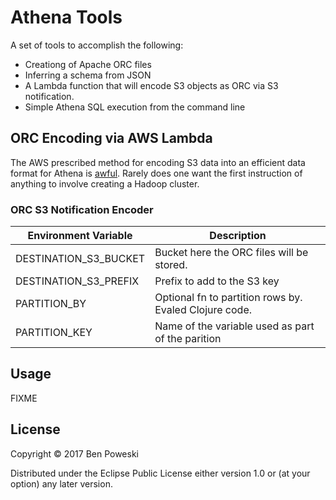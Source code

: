 # Athena Tools

A set of tools to accomplish the following:

* Creationg of Apache ORC files
* Inferring a schema from JSON
* A Lambda function that will encode S3 objects as ORC via S3 notification.
* Simple Athena SQL execution from the command line

## ORC Encoding via AWS Lambda

The AWS prescribed method for encoding S3 data into an efficient data format for Athena is [awful](https://docs.aws.amazon.com/athena/latest/ug/convert-to-columnar.html).
Rarely does one want the first instruction of anything to involve creating a Hadoop cluster.

### ORC S3 Notification Encoder

 | Environment Variable   | Description                                             |
 | ---------------------- | ------------------------------------------------------- |
 | DESTINATION_S3_BUCKET  | Bucket here the ORC files will be stored.               |
 | DESTINATION_S3_PREFIX  | Prefix to add to the S3 key                             |
 | PARTITION_BY           | Optional fn to partition rows by.  Evaled Clojure code. |
 | PARTITION_KEY          | Name of the variable used as part of the parition       |


## Usage

FIXME

## License

Copyright © 2017 Ben Poweski

Distributed under the Eclipse Public License either version 1.0 or (at
your option) any later version.
